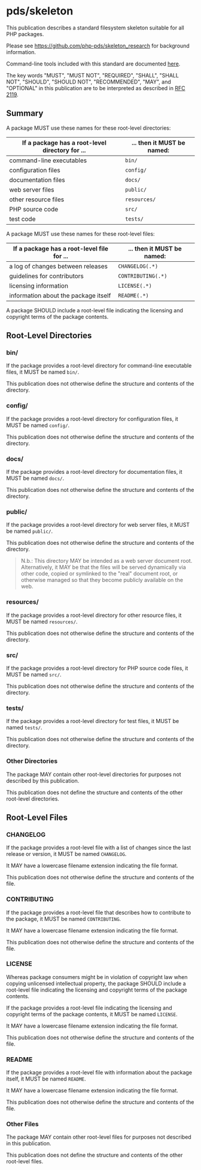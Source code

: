 # pds/skeleton

This publication describes a standard filesystem skeleton suitable for all PHP
packages.

Please see <https://github.com/php-pds/skeleton_research> for background
information.

Command-line tools included with this standard are documented [here](./docs/tools.md).

The key words "MUST", "MUST NOT", "REQUIRED", "SHALL", "SHALL NOT", "SHOULD",
"SHOULD NOT", "RECOMMENDED", "MAY", and "OPTIONAL" in this publication are to be
interpreted as described in [RFC 2119](http://tools.ietf.org/html/rfc2119).

## Summary

A package MUST use these names for these root-level directories:

| If a package has a root-level directory for ... | ... then it MUST be named: |
| ----------------------------------------------- | -------------------------- |
| command-line executables                        | `bin/`                     |
| configuration files                             | `config/`                  |
| documentation files                             | `docs/`                    |
| web server files                                | `public/`                  |
| other resource files                            | `resources/`               |
| PHP source code                                 | `src/`                     |
| test code                                       | `tests/`                   |

A package MUST use these names for these root-level files:

| If a package has a root-level file for ...      | ... then it MUST be named: |
| ----------------------------------------------- | -------------------------- |
| a log of changes between releases               | `CHANGELOG(.*)`            |
| guidelines for contributors                     | `CONTRIBUTING(.*)`         |
| licensing information                           | `LICENSE(.*)`              |
| information about the package itself            | `README(.*)`               |

A package SHOULD include a root-level file indicating the licensing and
copyright terms of the package contents.

## Root-Level Directories

### bin/

If the package provides a root-level directory for command-line executable
files, it MUST be named `bin/`.

This publication does not otherwise define the structure and contents of the
directory.

### config/

If the package provides a root-level directory for configuration files, it MUST
be named `config/`.

This publication does not otherwise define the structure and contents of the
directory.

### docs/

If the package provides a root-level directory for documentation files, it MUST
be named `docs/`.

This publication does not otherwise define the structure and contents of the
directory.

### public/

If the package provides a root-level directory for web server files, it MUST be
named `public/`.

This publication does not otherwise define the structure and contents of the
directory.

> N.b.: This directory MAY be intended as a web server document root.
> Alternatively, it MAY be that the files will be served dynamically via other
> code, copied or symlinked to the "real" document root, or otherwise managed so
> that they become publicly available on the web.

### resources/

If the package provides a root-level directory for other resource files, it MUST
be named `resources/`.

This publication does not otherwise define the structure and contents of the
directory.

### src/

If the package provides a root-level directory for PHP source code files, it
MUST be named `src/`.

This publication does not otherwise define the structure and contents of the
directory.

### tests/

If the package provides a root-level directory for test files, it MUST be named
`tests/`.

This publication does not otherwise define the structure and contents of the
directory.

### Other Directories

The package MAY contain other root-level directories for purposes not described
by this publication.

This publication does not define the structure and contents of the other
root-level directories.

## Root-Level Files

### CHANGELOG

If the package provides a root-level file with a list of changes since the last
release or version, it MUST be named `CHANGELOG`.

It MAY have a lowercase filename extension indicating the file format.

This publication does not otherwise define the structure and contents of the
file.

### CONTRIBUTING

If the package provides a root-level file that describes how to contribute to
the package, it MUST be named `CONTRIBUTING`.

It MAY have a lowercase filename extension indicating the file format.

This publication does not otherwise define the structure and contents of the
file.

### LICENSE

Whereas package consumers might be in violation of copyright law when copying
unlicensed intellectual property, the package SHOULD include a root-level file
indicating the licensing and copyright terms of the package contents.

If the package provides a root-level file indicating the licensing and copyright
terms of the package contents, it MUST be named `LICENSE`.

It MAY have a lowercase filename extension indicating the file format.

This publication does not otherwise define the structure and contents of the
file.

### README

If the package provides a root-level file with information about the package
itself, it MUST be named `README`.

It MAY have a lowercase filename extension indicating the file format.

This publication does not otherwise define the structure and contents of the
file.

### Other Files

The package MAY contain other root-level files for purposes not described in
this publication.

This publication does not define the structure and contents of the other
root-level files.
